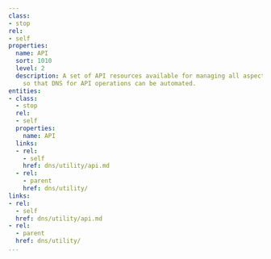 ```yaml
---
class:
- stop
rel:
- self
properties:
  name: API
  sort: 1010
  level: 2
  description: A set of API resources available for managing all aspects of DNS operations,
    so that DNS for API operations can be automated.
entities:
- class:
  - stop
  rel:
  - self
  properties:
    name: API
  links:
  - rel:
    - self
    href: dns/utility/api.md
  - rel:
    - parent
    href: dns/utility/
links:
- rel:
  - self
  href: dns/utility/api.md
- rel:
  - parent
  href: dns/utility/
...
```

